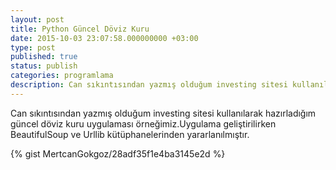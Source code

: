 ```yaml
---
layout: post
title: Python Güncel Döviz Kuru
date: 2015-10-03 23:07:58.000000000 +03:00
type: post
published: true
status: publish
categories: programlama
description: Can sıkıntısından yazmış olduğum investing sitesi kullanılarak hazırladığım güncel döviz kuru uygulaması örneğimiz.Uygulama geliştirilirken BeautifulSou
---
```


Can sıkıntısından yazmış olduğum investing sitesi kullanılarak hazırladığım güncel döviz kuru uygulaması örneğimiz.Uygulama geliştirilirken BeautifulSoup ve Urllib kütüphanelerinden yararlanılmıştır.

{% gist MertcanGokgoz/28adf35f1e4ba3145e2d %}
